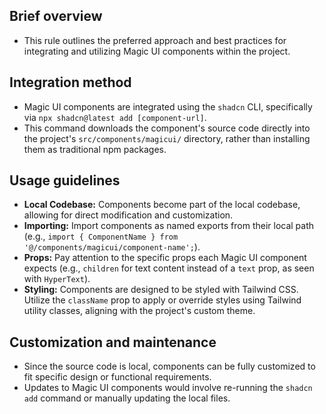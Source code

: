 ## Brief overview
- This rule outlines the preferred approach and best practices for integrating and utilizing Magic UI components within the project.

## Integration method
- Magic UI components are integrated using the `shadcn` CLI, specifically via `npx shadcn@latest add [component-url]`.
- This command downloads the component's source code directly into the project's `src/components/magicui/` directory, rather than installing them as traditional npm packages.

## Usage guidelines
- **Local Codebase:** Components become part of the local codebase, allowing for direct modification and customization.
- **Importing:** Import components as named exports from their local path (e.g., `import { ComponentName } from '@/components/magicui/component-name';`).
- **Props:** Pay attention to the specific props each Magic UI component expects (e.g., `children` for text content instead of a `text` prop, as seen with `HyperText`).
- **Styling:** Components are designed to be styled with Tailwind CSS. Utilize the `className` prop to apply or override styles using Tailwind utility classes, aligning with the project's custom theme.

## Customization and maintenance
- Since the source code is local, components can be fully customized to fit specific design or functional requirements.
- Updates to Magic UI components would involve re-running the `shadcn add` command or manually updating the local files.
